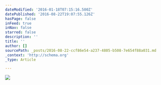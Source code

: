 ```yaml
---
dateModified: '2016-01-18T07:15:16.500Z'
datePublished: '2016-08-22T19:07:55.126Z'
hasPage: false
inFeed: true
inNav: false
starred: false
description: ''
title: ''
author: []
sourcePath: _posts/2016-08-22-ccf86e54-a237-4805-b508-7e654f88a031.md
_context: 'http://schema.org'
_type: Article

---
```

![](https://the-grid-user-content.s3-us-west-2.amazonaws.com/31ace1a7-b4d1-4e04-86ea-c12444faeb26.jpg)